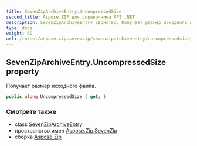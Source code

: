 ```yaml
---
title: SevenZipArchiveEntry.UncompressedSize
second_title: Aspose.ZIP для справочника API .NET
description: SevenZipArchiveEntry свойство. Получает размер исходного файла.
type: docs
weight: 60
url: /ru/net/aspose.zip.sevenzip/sevenziparchiveentry/uncompressedsize/
---
```

## SevenZipArchiveEntry.UncompressedSize property

Получает размер исходного файла.

```csharp
public ulong UncompressedSize { get; }
```

### Смотрите также

* class [SevenZipArchiveEntry](../)
* пространство имен [Aspose.Zip.SevenZip](../../sevenziparchiveentry/)
* сборка [Aspose.Zip](../../../)


